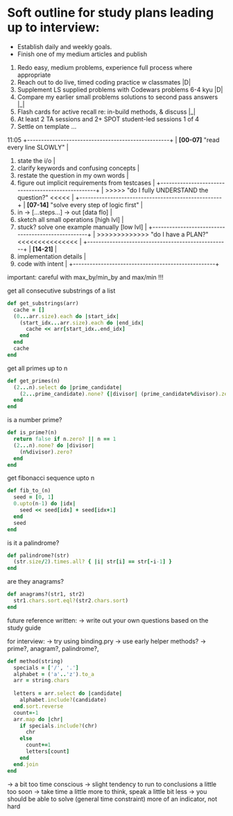 # Soft outline for study plans leading up to interview:

- Establish daily and weekly goals.
- Finish one of my medium articles and publish

1. Redo easy, medium problems, experience full process where appropriate  
2. Reach out to do live, timed coding practice w classmates               |D|
3. Supplement LS supplied problems with Codewars problems 6-4 kyu         |D|
4. Compare my earlier small problems solutions to second pass answers     |_|
5. Flash cards for active recall re: in-build methods, & discuss          |_|
6. At least 2 TA sessions and 2+ SPOT student-led sessions                1 of 4
7. Settle on template ...


11:05
+---------------------------------------------------+
| **[00-07]** "read every line SLOWLY"              |
1. state the i/o                                    |
2. clarify keywords and confusing concepts          |
3. restate the question in my own words             |
4. figure out implicit requirements from testcases  |
+---------------------------------------------------+
| >>>>> "do I fully UNDERSTAND the question?" <<<<< |
+---------------------------------------------------+
| **[07-14]** "solve every step of logic first"     |
1. in -> [...steps...] -> out          [data flo]   |
2. sketch all small operations         [high lvl]   |
3. stuck? solve one example manually   [low  lvl]   |
+---------------------------------------------------+
| >>>>>>>>>>>>> "do I have a PLAN?" <<<<<<<<<<<<<<< |
+---------------------------------------------------+
| **[14-21]**                                       |
1. implementation details                           |
2. code with intent                                 |
+---------------------------------------------------+

important: careful with max_by/min_by and max/min !!!

get all consecutive substrings of a list
```ruby
def get_substrings(arr)
  cache = []
  (0...arr.size).each do |start_idx|
    (start_idx...arr.size).each do |end_idx|
      cache << arr[start_idx..end_idx]
    end
  end
  cache
end
```
get all primes up to n
```ruby
def get_primes(n)
  (2...n).select do |prime_candidate|
    (2...prime_candidate).none? {|divisor| (prime_candidate%divisor).zero?}
  end
end
```
is a number prime?
```ruby
def is_prime?(n)
  return false if n.zero? || n == 1
  (2...n).none? do |divisor|
    (n%divisor).zero?
  end
end
```
get fibonacci sequence upto n
```ruby
def fib_to_(n)
  seed = [0, 1]
  0.upto(n-1) do |idx|
    seed << seed[idx] + seed[idx+1]
  end
  seed
end
```
is it a palindrome?
```ruby
def palindrome?(str)
  (str.size/2).times.all? { |i| str[i] == str[-i-1] }
end
```
are they anagrams?
```ruby
def anagrams?(str1, str2)
  str1.chars.sort.eql?(str2.chars.sort)
end
```

future reference written:
-> write out your own questions based on the study guide

for interview:
-> try using binding.pry
-> use early helper methods?
-> prime?, anagram?, palindrome?, 

```ruby
def method(string)
  specials = ['/', '.']
  alphabet = ('a'..'z').to_a
  arr = string.chars
  
  letters = arr.select do |candidate|
    alphabet.include?(candidate)
  end.sort.reverse
  count=-1
  arr.map do |chr|
    if specials.include?(chr)
      chr
    else
      count+=1
      letters[count]
    end
  end.join
end
```

-> a bit too time conscious 
-> slight tendency to run to conclusions a little too soon
-> take time a little more to think, speak a little bit less
-> you should be able to solve (general time constraint) more of an indicator, not hard 
